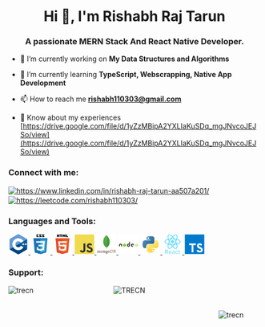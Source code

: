 <h1 align="center">Hi 👋, I'm Rishabh Raj Tarun</h1>
<h3 align="center">A passionate MERN Stack And React Native Developer.</h3>

- 🔭 I’m currently working on **My Data Structures and Algorithms**

- 🌱 I’m currently learning **TypeScript, Webscrapping, Native App Development**

- 📫 How to reach me **rishabh110303@gmail.com**

- 📄 Know about my experiences [https://drive.google.com/file/d/1yZzMBipA2YXLIaKuSDq_mgJNvcoJEJSo/view](https://drive.google.com/file/d/1yZzMBipA2YXLIaKuSDq_mgJNvcoJEJSo/view)

<h3 align="left">Connect with me:</h3>
<p align="left">
<a href="https://linkedin.com/in/https://www.linkedin.com/in/rishabh-raj-tarun-aa507a201/" target="blank"><img align="center" src="https://raw.githubusercontent.com/rahuldkjain/github-profile-readme-generator/master/src/images/icons/Social/linked-in-alt.svg" alt="https://www.linkedin.com/in/rishabh-raj-tarun-aa507a201/" height="30" width="40" /></a>
<a href="https://www.leetcode.com/https://leetcode.com/rishabh110303/" target="blank"><img align="center" src="https://raw.githubusercontent.com/rahuldkjain/github-profile-readme-generator/master/src/images/icons/Social/leet-code.svg" alt="https://leetcode.com/rishabh110303/" height="30" width="40" /></a>
</p>

<h3 align="left">Languages and Tools:</h3>
<p align="left"> <a href="https://www.w3schools.com/cpp/" target="_blank" rel="noreferrer"> <img src="https://raw.githubusercontent.com/devicons/devicon/master/icons/cplusplus/cplusplus-original.svg" alt="cplusplus" width="40" height="40"/> </a> <a href="https://www.w3schools.com/css/" target="_blank" rel="noreferrer"> <img src="https://raw.githubusercontent.com/devicons/devicon/master/icons/css3/css3-original-wordmark.svg" alt="css3" width="40" height="40"/> </a> <a href="https://www.w3.org/html/" target="_blank" rel="noreferrer"> <img src="https://raw.githubusercontent.com/devicons/devicon/master/icons/html5/html5-original-wordmark.svg" alt="html5" width="40" height="40"/> </a> <a href="https://developer.mozilla.org/en-US/docs/Web/JavaScript" target="_blank" rel="noreferrer"> <img src="https://raw.githubusercontent.com/devicons/devicon/master/icons/javascript/javascript-original.svg" alt="javascript" width="40" height="40"/> </a> <a href="https://www.mongodb.com/" target="_blank" rel="noreferrer"> <img src="https://raw.githubusercontent.com/devicons/devicon/master/icons/mongodb/mongodb-original-wordmark.svg" alt="mongodb" width="40" height="40"/> </a> <a href="https://nodejs.org" target="_blank" rel="noreferrer"> <img src="https://raw.githubusercontent.com/devicons/devicon/master/icons/nodejs/nodejs-original-wordmark.svg" alt="nodejs" width="40" height="40"/> </a> <a href="https://www.python.org" target="_blank" rel="noreferrer"> <img src="https://raw.githubusercontent.com/devicons/devicon/master/icons/python/python-original.svg" alt="python" width="40" height="40"/> </a> <a href="https://reactjs.org/" target="_blank" rel="noreferrer"> <img src="https://raw.githubusercontent.com/devicons/devicon/master/icons/react/react-original-wordmark.svg" alt="react" width="40" height="40"/> </a> <a href="https://www.typescriptlang.org/" target="_blank" rel="noreferrer"> <img src="https://raw.githubusercontent.com/devicons/devicon/master/icons/typescript/typescript-original.svg" alt="typescript" width="40" height="40"/> </a> </p>

<h3 align="left">Support:</h3>
<p><a href="https://www.buymeacoffee.com/trecn"> <img align="left" src="https://cdn.buymeacoffee.com/buttons/v2/default-yellow.png" height="50" width="210" alt="trecn" /></a><a href="https://ko-fi.com/TRECN"> <img align="left" src="https://cdn.ko-fi.com/cdn/kofi3.png?v=3" height="50" width="210" alt="TRECN" /></a></p><br><br>

<p><img align="center" src="https://github-readme-stats.vercel.app/api/top-langs?username=trecn&show_icons=true&locale=en&layout=compact" alt="trecn" /></p>
